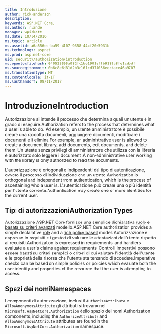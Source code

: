 ```yaml
---
title: Introduzione
author: rick-anderson
description: 
keywords: ASP.NET Core,
ms.author: riande
manager: wpickett
ms.date: 10/14/2016
ms.topic: article
ms.assetid: a6a556ed-ba59-4107-9358-44cf20e5931b
ms.technology: aspnet
ms.prod: asp.net-core
uid: security/authorization/introduction
ms.openlocfilehash: 040525505a982fc1be1901effb9186a8fe1cdbdf
ms.sourcegitcommit: 0b6c8e6d81d2b3c161cd375036eecbace46a9707
ms.translationtype: MT
ms.contentlocale: it-IT
ms.lasthandoff: 08/11/2017
---
```

# <a name="introduction"></a><span data-ttu-id="e6dd7-103">Introduzione</span><span class="sxs-lookup"><span data-stu-id="e6dd7-103">Introduction</span></span>

<a name=security-authorization-introduction></a>

<span data-ttu-id="e6dd7-104">Autorizzazione si intende il processo che determina a quali un utente è in grado di eseguire.</span><span class="sxs-lookup"><span data-stu-id="e6dd7-104">Authorization refers to the process that determines what a user is able to do.</span></span> <span data-ttu-id="e6dd7-105">Ad esempio, un utente amministratore è possibile creare una raccolta documenti, aggiungere documenti, modificare i documenti e li elimina.</span><span class="sxs-lookup"><span data-stu-id="e6dd7-105">For example, an administrative user is allowed to create a document library, add documents, edit documents, and delete them.</span></span> <span data-ttu-id="e6dd7-106">Un utente senza privilegi di amministratore che utilizza con la libreria è autorizzato solo leggere i documenti.</span><span class="sxs-lookup"><span data-stu-id="e6dd7-106">A non-administrative user working with the library is only authorized to read the documents.</span></span>

<span data-ttu-id="e6dd7-107">L'autorizzazione è ortogonali e indipendenti dal tipo di autenticazione, ovvero il processo di individuazione che un utente.</span><span class="sxs-lookup"><span data-stu-id="e6dd7-107">Authorization is orthogonal and independent from authentication, which is the process of ascertaining who a user is.</span></span> <span data-ttu-id="e6dd7-108">L'autenticazione può creare una o più identità per l'utente corrente.</span><span class="sxs-lookup"><span data-stu-id="e6dd7-108">Authentication may create one or more identities for the current user.</span></span>

## <a name="authorization-types"></a><span data-ttu-id="e6dd7-109">Tipi di autorizzazioni</span><span class="sxs-lookup"><span data-stu-id="e6dd7-109">Authorization Types</span></span>

<span data-ttu-id="e6dd7-110">Autorizzazione ASP.NET Core fornisce una semplice dichiarativa [ruolo](roles.md#security-authorization-role-based) e [basata su criteri avanzati](policies.md#security-authorization-policies-based) modello.</span><span class="sxs-lookup"><span data-stu-id="e6dd7-110">ASP.NET Core authorization provides a simple declarative [role](roles.md#security-authorization-role-based) and a [rich policy based](policies.md#security-authorization-policies-based) model.</span></span> <span data-ttu-id="e6dd7-111">Autorizzazione è espresso in requisiti e i gestori di valutare le attestazioni dell'utente rispetto ai requisiti.</span><span class="sxs-lookup"><span data-stu-id="e6dd7-111">Authorization is expressed in requirements, and handlers evaluate a user's claims against requirements.</span></span> <span data-ttu-id="e6dd7-112">Controlli imperativi possono essere basati su criteri semplici o criteri di cui valutare l'identità dell'utente e le proprietà della risorsa che l'utente sta tentando di accedere.</span><span class="sxs-lookup"><span data-stu-id="e6dd7-112">Imperative checks can be based on simple policies or policies which evaluate both the user identity and properties of the resource that the user is attempting to access.</span></span>

## <a name="namespaces"></a><span data-ttu-id="e6dd7-113">Spazi dei nomi</span><span class="sxs-lookup"><span data-stu-id="e6dd7-113">Namespaces</span></span>

<span data-ttu-id="e6dd7-114">I componenti di autorizzazione, inclusi il `AuthorizeAttribute` e `AllowAnonymousAttribute` gli attributi si trovano nel `Microsoft.AspNetCore.Authorization` dello spazio dei nomi.</span><span class="sxs-lookup"><span data-stu-id="e6dd7-114">Authorization components, including the `AuthorizeAttribute` and `AllowAnonymousAttribute` attributes are found in the `Microsoft.AspNetCore.Authorization` namespace.</span></span>
